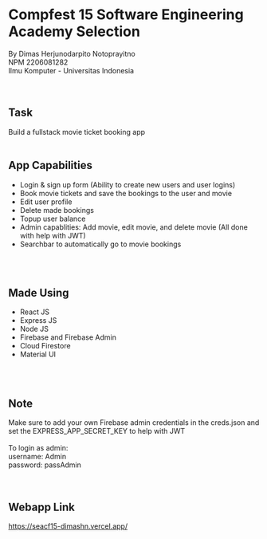 # Compfest 15 Software Engineering Academy Selection
By Dimas Herjunodarpito Notoprayitno<br /> 
NPM 2206081282<br />
Ilmu Komputer - Universitas Indonesia<br />
<br />
<br />
## Task
Build a fullstack movie ticket booking app
<br />
<br />

## App Capabilities
- Login & sign up form (Ability to create new users and user logins)
- Book movie tickets and save the bookings to the user and movie
- Edit user profile
- Delete made bookings
- Topup user balance
- Admin capablities: Add movie, edit movie, and delete movie (All done with help with JWT)
- Searchbar to automatically go to movie bookings
<br />
<br />

## Made Using
- React JS
- Express JS
- Node JS
- Firebase and Firebase Admin
- Cloud Firestore
- Material UI
<br />
<br />

## Note
Make sure to add your own Firebase admin credentials in the creds.json and set the EXPRESS_APP_SECRET_KEY to help with JWT<br />
<br />
To login as admin:<br />
username: Admin<br />
password: passAdmin<br />
<br />
<br />

## Webapp Link
https://seacf15-dimashn.vercel.app/
